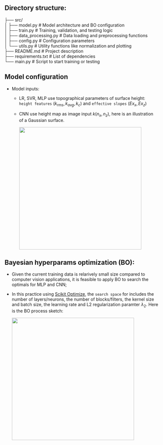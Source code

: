 ## Directory structure: </br>
├── src/             </br>
│   ├── model.py               # Model architecture and BO configuration            </br>
│   ├── train.py               # Training, validation, and testing logic            </br>
│   ├── data_processing.py     # Data loading and preprocessing functions           </br>
│   ├── config.py              # Configuration parameters                           </br>
│   └── utils.py               # Utility functions like normalization and plotting  </br>
├── README.md                  # Project description                                </br>
├── requirements.txt           # List of dependencies                               </br>
└── main.py                    # Script to start training or testing                </br>



## Model configuration
* Model inputs: 
  * LR, SVR, MLP use topographical parameters of surface height: `height features` ($k_{rms}, k_{avg}, k_c$) and `effective slopes` ($Ex_x, Ex_z$) 
  * CNN use height map as image input $k(n_x,n_z)$, here is an illustration of a Gaussian surface.
 
    <div align="left">
      <img src="https://github.com/user-attachments/assets/a0b7cc35-6e2b-4518-acd9-c67a4fca6584" width=400 />
    </div>
    
## Bayesian hyperparams optimization (BO): 
* Given the current training data is relarively small size compared to computer vision applications, it is feasible to apply BO to search the optimals for MLP and CNN;
* In this practice using [Scikit Optimize](https://github.com/user-attachments/assets/a0b7cc35-6e2b-4518-acd9-c67a4fca6584), the `search space` for includes the number of layers/neurons, the number of blocks/filters, the kernel size and batch size, the learning rate and L2 regularization paramter $\lambda_2$. Here is the BO process sketch:
  
    <div align="left">
      <img src="https://github.com/user-attachments/assets/dc81c5fa-f1ed-432c-a74d-260f0332dadd" width=400 />
    </div>
  

